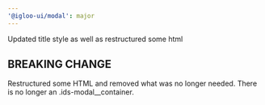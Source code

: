 ```yaml
---
'@igloo-ui/modal': major
---
```


Updated title style as well as restructured some html

## BREAKING CHANGE

Restructured some HTML and removed what was no longer needed. There is no longer an .ids-modal\_\_container.
